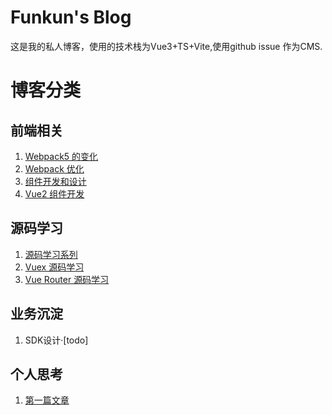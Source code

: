 # Funkun's Blog

这是我的私人博客，使用的技术栈为Vue3+TS+Vite,使用github issue 作为CMS.

# 博客分类

## 前端相关
1. [Webpack5 的变化](https://github.com/vivipure/blog/issues/2)
2. [Webpack 优化](https://github.com/vivipure/blog/issues/3)
3. [组件开发和设计](https://github.com/vivipure/blog/issues/4)
4. [Vue2 组件开发](https://github.com/vivipure/blog/issues/5)

## 源码学习
1. [源码学习系列](https://github.com/vivipure/blog/issues/7)
2. [Vuex 源码学习](https://github.com/vivipure/blog/issues/6)
3. [Vue Router 源码学习](https://github.com/vivipure/blog/issues/8)

## 业务沉淀
1. SDK设计·[todo]

## 个人思考
1. [第一篇文章](https://github.com/vivipure/blog/issues/1)
